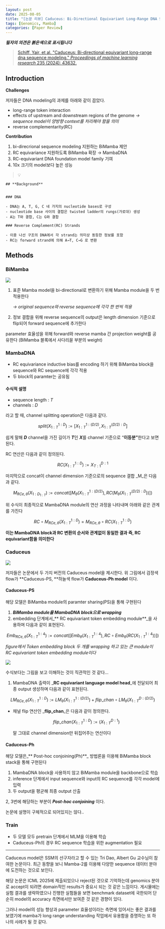```yaml
---
layout: post
date: 2025-08-05
title: "[논문 리뷰] Caduceus: Bi-Directional Equivariant Long-Range DNA Sequence Modeling"
tags: [Genomics, Mamba]
categories: [Paper Review]
---
```


<span class="notion-red">_**필자의 의견은 붉은색으로 표시됩니다**_</span>


> [Schiff, Yair, et al. "Caduceus: Bi-directional equivariant long-range dna sequence modeling." ](https://pmc.ncbi.nlm.nih.gov/articles/PMC12189541/)[_Proceedings of machine learning research_](https://pmc.ncbi.nlm.nih.gov/articles/PMC12189541/)[ 235 (2024): 43632.](https://pmc.ncbi.nlm.nih.gov/articles/PMC12189541/)



## Introduction


**Challenges**


저자들은 DNA modeling의 과제를 아래와 같이 꼽았다.

- long-range token interaction
- effects of upstream and downstream regions of the genome 
_→ sequence model이 양방향 context를 처리해야 함을 의미_
- reverse complementarity(RC)

**Contribution**

1. bi-direcrional sequence modeling 지원하는 BiMamba 제안
1. RC equivariance 지원하도록 BiMamba 확장 → MambaDNA
1. RC-equivariant DNA foundation model family 기여
1. 10x 크기의 model보다 높은 성능

> 💡 


	## **Background**


	### DNA

	- DNA는 A, T, G, C 네 가지의 nucleotide bases로 구성
	- nucleotide base 사이의 결합은 twisted ladder의 rungs(가로대) 생성
	- A는 T와 결합, C는 G와 결합

	### Reverse Complement(RC) Strands

	- 이중 나선 구조의 DNA에서 각 strand는 의미상 동등한 정보를 포함
	- RC는 forward strand에 의해 A→T, C→G 로 변환


## Methods



### BiMamba


![](https://prod-files-secure.s3.us-west-2.amazonaws.com/542b861c-36a8-4051-84e5-8804b6728dba/2c247d59-7815-4980-99f0-8f0d21f445a7/image.png?X-Amz-Algorithm=AWS4-HMAC-SHA256&X-Amz-Content-Sha256=UNSIGNED-PAYLOAD&X-Amz-Credential=ASIAZI2LB466367WPXVZ%2F20250906%2Fus-west-2%2Fs3%2Faws4_request&X-Amz-Date=20250906T210107Z&X-Amz-Expires=3600&X-Amz-Security-Token=IQoJb3JpZ2luX2VjEC0aCXVzLXdlc3QtMiJIMEYCIQCZF4m%2Fen3sqbK8pVWswgVv478WR5%2FRT0evALtyz8SibgIhAL3y3fgqgM1VT3EyOYkSDBDTegD7OcdSvzQNqTnckFUjKogECJX%2F%2F%2F%2F%2F%2F%2F%2F%2F%2FwEQABoMNjM3NDIzMTgzODA1IgxOPlM00NQA1jCUPNgq3AP46bZJMwcpU9EJislawBRdL7g76ZEpBSVTUEi5vwk%2FDEJwwwrT0o0bFLE8yUXDO9kK8wMvuCSw88ouegzWIgtOn9i0Kp0yQwNs0d6CmqbQ1VI7xb6LP9UAim%2FRaN2P6%2BzAJ14hSnsPDipAW3wEa8%2BFSTlRSP%2BflI1W20J%2BCZ%2BZkk0%2F3LgxF98UF7Vjb5ZHdnl48BAfuLv6aTo3%2BIxAHu9%2FTr7L5Lu3ZUpyBFafpse04x1q%2F5E8rp2KI6%2F3rE9wNyEGIe1nSIGYmhntEBdkadSq6u0XvEizcRDKE9%2Bkc6Av5HEh5swloJEdb5XAMCwlBucW0R8HjxPRedwgvcz3bX0tHoPi8zMrvaXaVQa57hYd%2Be5T4TRV%2FFUnxlGGjpXejVzdgXkDUMBPjeIOSdagWSa%2BaEcJB8nzoRpd55OQtnlD1Z4YXj5v6L5fCNSso07LdP2pAf%2FZUs76CFfNvRESbetIklQmPR2MtSIovJHAFke5a%2FKo4qzEu8EyHio3P3RqrZjk%2Fb0wJKIj1fRGasSLCMasrbxvOf6bzijEJkF%2BhC660dHaLvQIR86tCiR8apt1mGS4Wcgq0aONRSVnsORNlcZEgZNFNZCTv80cqVZFj8qBx4zHZMs6mWtCO8025jCHsvLFBjqkAWKhKC6bfaFu62AaS%2BgnBCuOjsUGai33esu2%2FyTg3vaTGf%2Blqofd25o2ObOCp9oT1uc0ARV4Q6QywACwlpPqkAvxbAXNiVmQhh9sRLRybDUbw8EjTWpCTydktwN1YDHZ9VfL%2BGsWDgElX1Zjs4hntSdeoLaVEY9CT8OcaRJo%2B%2Fg0FfK6xOC6wJtEjUgqOrMRoxYDuqx%2B71lTTdapN%2Bt5lttl2hJK&X-Amz-Signature=7dec7baa8243cabf70aa63fe0e1c64aabf7993a6e655bdbf31800bed418ff8f5&X-Amz-SignedHeaders=host&x-amz-checksum-mode=ENABLED&x-id=GetObject)

1. 표준 Mamba model을 bi-directional로 변환하기 위해 Mamba module을 두 번 적용한다

	_→ original sequence와 reverse sequence에 각각 한 번씩 적용_

1. 정보 결합을 위해 reverse sequence의 output은 length dimension 기준으로 flip되어 forward sequence에 추가한다

parameter 효율성을 위해 forward와 reverse mamba 간 projection weight를 공유한다 (BiMamba 블록에서 사다리꼴 부분의 weight)



### MambaDNA

- RC equivariance inductive bias를 encoding 하기 위해 BiMamba block을 sequence와 RC sequence에 각각 적용
- 두 block의 paramter는 공유됨


#### 수식적 설명

- sequence length : _T_
- channels : _D_

라고 할 때,  channel splitting operation은 다음과 같다.


$$
split(X^{1:D}_{1:T}):=[X^{1:(D/2)}_{1:T},X^{(D/2):D}_{1:T}]
$$


<span class="notion-red">쉽게 말해 </span><span class="notion-red">_**D**_</span><span class="notion-red"> channel을 가진 길이가 </span><span class="notion-red">_**T**_</span><span class="notion-red">인 </span><span class="notion-red">_**X**_</span><span class="notion-red">를 channel 기준으로 “</span><span class="notion-red">**이등분”**</span><span class="notion-red">한다고 보면 된다.</span>


RC 연산은 다음과 같이 정의된다.


$$
RC(X^{1:D}_{1:T}):=X^{D:1}_{T:1}
$$


마지막으로 concat이 channel dimension 기준으로의 sequence 결합 _M_은 다음과 같다.


$$
M_{RCe,\theta}(X_{1:D_{1:T}}):=concat([M_{\theta}(X^{1:(D/2)}_{1:T}),RC(M_{\theta}(X^{(D/2):D}_{1:T}))])
$$


위 수식이 최종적으로 MambaDNA module의 연산 과정을 나타내며 아래와 같은 관계를 가진다


$$
RC\circ M_{RCe,\theta}(X^{1:D}_{1:T}) = M_{RCe,\theta} \circ RC(X^{1:D}_{1:T})
$$


**이는 MambaDNA block과 RC 변환의 순서와 관계없이 동일한 결과 즉, RC equivariant함을 의미한다**



### Caduceus


![](https://prod-files-secure.s3.us-west-2.amazonaws.com/542b861c-36a8-4051-84e5-8804b6728dba/f94a60d7-8145-473b-aef9-7c68d3ec604a/image.png?X-Amz-Algorithm=AWS4-HMAC-SHA256&X-Amz-Content-Sha256=UNSIGNED-PAYLOAD&X-Amz-Credential=ASIAZI2LB466367WPXVZ%2F20250906%2Fus-west-2%2Fs3%2Faws4_request&X-Amz-Date=20250906T210107Z&X-Amz-Expires=3600&X-Amz-Security-Token=IQoJb3JpZ2luX2VjEC0aCXVzLXdlc3QtMiJIMEYCIQCZF4m%2Fen3sqbK8pVWswgVv478WR5%2FRT0evALtyz8SibgIhAL3y3fgqgM1VT3EyOYkSDBDTegD7OcdSvzQNqTnckFUjKogECJX%2F%2F%2F%2F%2F%2F%2F%2F%2F%2FwEQABoMNjM3NDIzMTgzODA1IgxOPlM00NQA1jCUPNgq3AP46bZJMwcpU9EJislawBRdL7g76ZEpBSVTUEi5vwk%2FDEJwwwrT0o0bFLE8yUXDO9kK8wMvuCSw88ouegzWIgtOn9i0Kp0yQwNs0d6CmqbQ1VI7xb6LP9UAim%2FRaN2P6%2BzAJ14hSnsPDipAW3wEa8%2BFSTlRSP%2BflI1W20J%2BCZ%2BZkk0%2F3LgxF98UF7Vjb5ZHdnl48BAfuLv6aTo3%2BIxAHu9%2FTr7L5Lu3ZUpyBFafpse04x1q%2F5E8rp2KI6%2F3rE9wNyEGIe1nSIGYmhntEBdkadSq6u0XvEizcRDKE9%2Bkc6Av5HEh5swloJEdb5XAMCwlBucW0R8HjxPRedwgvcz3bX0tHoPi8zMrvaXaVQa57hYd%2Be5T4TRV%2FFUnxlGGjpXejVzdgXkDUMBPjeIOSdagWSa%2BaEcJB8nzoRpd55OQtnlD1Z4YXj5v6L5fCNSso07LdP2pAf%2FZUs76CFfNvRESbetIklQmPR2MtSIovJHAFke5a%2FKo4qzEu8EyHio3P3RqrZjk%2Fb0wJKIj1fRGasSLCMasrbxvOf6bzijEJkF%2BhC660dHaLvQIR86tCiR8apt1mGS4Wcgq0aONRSVnsORNlcZEgZNFNZCTv80cqVZFj8qBx4zHZMs6mWtCO8025jCHsvLFBjqkAWKhKC6bfaFu62AaS%2BgnBCuOjsUGai33esu2%2FyTg3vaTGf%2Blqofd25o2ObOCp9oT1uc0ARV4Q6QywACwlpPqkAvxbAXNiVmQhh9sRLRybDUbw8EjTWpCTydktwN1YDHZ9VfL%2BGsWDgElX1Zjs4hntSdeoLaVEY9CT8OcaRJo%2B%2Fg0FfK6xOC6wJtEjUgqOrMRoxYDuqx%2B71lTTdapN%2Bt5lttl2hJK&X-Amz-Signature=4c9f1e51f7a948ef47c15d39e68455ec02da5d1dd806aee8ce778ab2df22373e&X-Amz-SignedHeaders=host&x-amz-checksum-mode=ENABLED&x-id=GetObject)


저자들은 논문에서 두 가지 버전의 Caduceus model을 제시한다. 위 그림에서 검정색 flow가 **Caduceus-PS, **하늘색 flow가 **Caduceus-Ph model** 이다.



#### Caduceus-PS


해당 모델은 BiMamba module의 paramter sharing(PS)을 통해 구현된다

1. _**BiMamba module을 MambaDNA block으로 wrapping**_
1. embedding 단계에서_** RC equivariant token embedding module**_을 사용하며 다음과 같이 표현된다.

$$
Emb_{RCe,\theta}(X^{1:4}_{1:T}):=concat([Emb_{\theta}(X^{1:4}_{1:T}),RC \circ Emb_{\theta}(RC(X^{1:4}_{1:T}))])
$$


_figure에서 Token embedding block 두 개를 wrapping 하고 있는 큰 module이 RC equivariant token embedding module이다_


![](https://prod-files-secure.s3.us-west-2.amazonaws.com/542b861c-36a8-4051-84e5-8804b6728dba/b175e4da-71eb-4e91-8c23-a06dabe673c9/image.png?X-Amz-Algorithm=AWS4-HMAC-SHA256&X-Amz-Content-Sha256=UNSIGNED-PAYLOAD&X-Amz-Credential=ASIAZI2LB466367WPXVZ%2F20250906%2Fus-west-2%2Fs3%2Faws4_request&X-Amz-Date=20250906T210107Z&X-Amz-Expires=3600&X-Amz-Security-Token=IQoJb3JpZ2luX2VjEC0aCXVzLXdlc3QtMiJIMEYCIQCZF4m%2Fen3sqbK8pVWswgVv478WR5%2FRT0evALtyz8SibgIhAL3y3fgqgM1VT3EyOYkSDBDTegD7OcdSvzQNqTnckFUjKogECJX%2F%2F%2F%2F%2F%2F%2F%2F%2F%2FwEQABoMNjM3NDIzMTgzODA1IgxOPlM00NQA1jCUPNgq3AP46bZJMwcpU9EJislawBRdL7g76ZEpBSVTUEi5vwk%2FDEJwwwrT0o0bFLE8yUXDO9kK8wMvuCSw88ouegzWIgtOn9i0Kp0yQwNs0d6CmqbQ1VI7xb6LP9UAim%2FRaN2P6%2BzAJ14hSnsPDipAW3wEa8%2BFSTlRSP%2BflI1W20J%2BCZ%2BZkk0%2F3LgxF98UF7Vjb5ZHdnl48BAfuLv6aTo3%2BIxAHu9%2FTr7L5Lu3ZUpyBFafpse04x1q%2F5E8rp2KI6%2F3rE9wNyEGIe1nSIGYmhntEBdkadSq6u0XvEizcRDKE9%2Bkc6Av5HEh5swloJEdb5XAMCwlBucW0R8HjxPRedwgvcz3bX0tHoPi8zMrvaXaVQa57hYd%2Be5T4TRV%2FFUnxlGGjpXejVzdgXkDUMBPjeIOSdagWSa%2BaEcJB8nzoRpd55OQtnlD1Z4YXj5v6L5fCNSso07LdP2pAf%2FZUs76CFfNvRESbetIklQmPR2MtSIovJHAFke5a%2FKo4qzEu8EyHio3P3RqrZjk%2Fb0wJKIj1fRGasSLCMasrbxvOf6bzijEJkF%2BhC660dHaLvQIR86tCiR8apt1mGS4Wcgq0aONRSVnsORNlcZEgZNFNZCTv80cqVZFj8qBx4zHZMs6mWtCO8025jCHsvLFBjqkAWKhKC6bfaFu62AaS%2BgnBCuOjsUGai33esu2%2FyTg3vaTGf%2Blqofd25o2ObOCp9oT1uc0ARV4Q6QywACwlpPqkAvxbAXNiVmQhh9sRLRybDUbw8EjTWpCTydktwN1YDHZ9VfL%2BGsWDgElX1Zjs4hntSdeoLaVEY9CT8OcaRJo%2B%2Fg0FfK6xOC6wJtEjUgqOrMRoxYDuqx%2B71lTTdapN%2Bt5lttl2hJK&X-Amz-Signature=fd2ff97a3e3bc0a2d7c4be9a6f7010ba3be688f517789973a03ba70fd028a9ce&X-Amz-SignedHeaders=host&x-amz-checksum-mode=ENABLED&x-id=GetObject)


<span class="notion-red">수식보다는 그림을 보고 이해하는 것이 직관적인 것 같다…</span>

1. MambaDNA 출력이 _**RC equivariant language model head**_에 전달되어 최종 output 생성하며 다음과 같이 표현된다.

$$
LM_{RCe,\theta}(X^{1:D}_{1:T}):= LM_{\theta}(X^{1:(D/2)}_{1:T})+flip\_chan\circ LM_{\theta}(X^{D:(D/2)}_{1:T})
$$

- 채널 flip 연산인 _**flip\_chan**_은 다음과 같이 정의한다.

	$$
	flip\_chan(X^{1:D}_{1:T}):=(X^{D:1}_{1:T})
	$$


	말 그대로 channel dimension만 뒤집어주는 연산이다



#### Caduceus-Ph


해당 모델은_** Post-hoc conjoining(Ph)**_ 방법론을 이용해 BiMamba block stack을 통해 구현된다

1. MambaDNA block을 사용하지 않고 BiMamba module을 backbone으로 학습
1. inference 단계에서 input sequence와 input의 RC sequence를 각각 model에 입력
1. 두 output을 평균해 최종 output 산출

2, 3번에 해당하는 부분이 _**Post-hoc conjoining**_ 이다.


<span class="notion-red">논문에 설명이 구체적으로 되어있지는 않다..</span>



### Train

- 두 모델 모두 pretrain 단계에서 MLM을 이용해 학습
- Caduceus-Ph의 경우 RC sequence 학습을 위한 augmentation 필요

---


<span class="notion-red">Caduceus model은 SSM의 선구자라고 할 수 있는 Tri Dao, Albert Gu 교수님이 참여한 논문이다. 최근 동향을 보니 Mamba-2를 이용해 다양한 sequence 데이터 분야에 도전하는 것으로 보인다.</span>


<span class="notion-red">해당 논문은 ICML 2025에 제출되었으나 reject된 것으로 기억하는데 genomics 분야로 accept이 되려면 domain적인 results가 중요시 되는 것 같은 느낌이다. 게시물에는 실험 결과를 생략하였으나 진행한 실험들을 보면 benchmark dataset에 국한되어 단순히 model의 accuracy 측면에서만 보여준 것 같은 경향이 있다.</span>


<span class="notion-red">그러나 model의 성능 향상과 parameter 효율성이라는 측면에 있어서는 좋은 결과를 보였기에 mamba가 long range understanding 작업에서 유용함을 증명하는 또 하나의 사례가 될 것 같다.</span>

